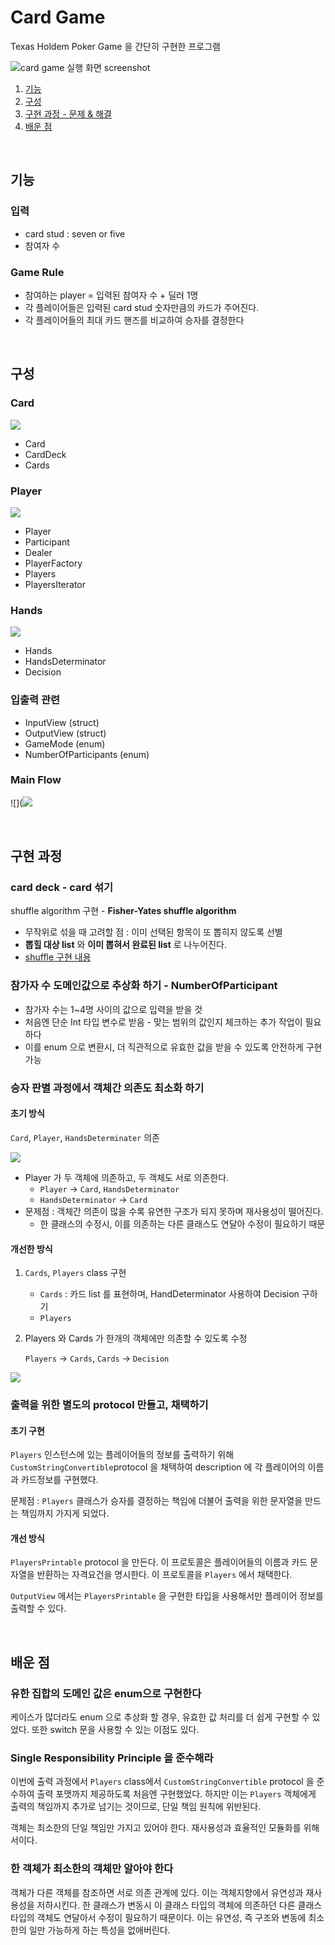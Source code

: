# Card Game

Texas Holdem Poker Game 을 간단히 구현한 프로그램

![card game 실행 화면 screenshot](https://github.com/daheenallwhite/swift-cardgame/blob/daheenallwhite/images/card-game-1.png)

1. [기능](https://github.com/daheenallwhite/swift-cardgame#%EA%B8%B0%EB%8A%A5)
2. [구성](https://github.com/daheenallwhite/swift-cardgame#%EA%B5%AC%EC%84%B1)
3. [구현 과정 - 문제 & 해결](https://github.com/daheenallwhite/swift-cardgame#%EA%B5%AC%ED%98%84-%EA%B3%BC%EC%A0%95)
4. [배운 점](https://github.com/daheenallwhite/swift-cardgame#%EB%B0%B0%EC%9A%B4-%EC%A0%90)

&nbsp;

## 기능

### 입력

- card stud : seven or five
- 참여자 수

### Game Rule

- 참여하는 player = 입력된 참여자 수 + 딜러 1명
- 각 플레이어들은 입력된 card stud 숫자만큼의 카드가 주어진다.
- 각 플레이어들의 최대 카드 핸즈를 비교하여 승자를 결정한다

&nbsp;

## 구성

### Card

![](https://github.com/daheenallwhite/swift-cardgame/blob/daheenallwhite/images/card.jpg)

- Card 
- CardDeck
- Cards

### Player

![](https://github.com/daheenallwhite/swift-cardgame/blob/daheenallwhite/images/player.jpg)

- Player 
- Participant
- Dealer
- PlayerFactory
- Players
- PlayersIterator

### Hands 

![](https://github.com/daheenallwhite/swift-cardgame/blob/daheenallwhite/images/hands.jpg)

- Hands
- HandsDeterminator
- Decision

### 입출력 관련

- InputView (struct)
- OutputView (struct)
- GameMode (enum)
- NumberOfParticipants (enum)

### Main Flow

![](![](https://github.com/daheenallwhite/swift-cardgame/blob/daheenallwhite/images/sequence-diagram.jpg)

&nbsp;

## 구현 과정

### card deck - card 섞기

shuffle algorithm 구현 - **Fisher-Yates shuffle algorithm**

- 무작위로 섞을 때 고려할 점 : 이미 선택된 항목이 또 뽑히지 않도록 선별
- **뽑힐 대상 list** 와 **이미 뽑혀서 완료된 list** 로 나누어진다.
- [shuffle 구현 내용](https://github.com/daheenallwhite/swift-cardgame/tree/daheenallwhite/CardGame#suffle-%EA%B5%AC%ED%98%84---%EB%AC%B4%EC%9E%91%EC%9C%84-%EC%88%9C%EC%97%B4-%EB%A7%8C%EB%93%9C%EB%8A%94-%EC%95%8C%EA%B3%A0%EB%A6%AC%EC%A6%98)

### 참가자 수 도메인값으로 추상화 하기 - NumberOfParticipant

- 참가자 수는 1~4명 사이의 값으로 입력을 받을 것
- 처음엔 단순 Int 타입 변수로 받음 - 맞는 범위의 값인지 체크하는 추가 작업이 필요하다
- 이를 enum 으로 변환시, 더 직관적으로 유효한 값을 받을 수 있도록 안전하게 구현 가능

### 승자 판별 과정에서 객체간 의존도 최소화 하기

#### 초기 방식

`Card`, `Player`, `HandsDeterminater` 의존

![](https://github.com/daheenallwhite/daheenallwhite.github.io/blob/master/assets/post-image/swift-cardgame-diagram-step4.png)

- Player 가 두 객체에 의존하고, 두 객체도 서로 의존한다.
  - `Player` → `Card`, `HandsDeterminator`
  - `HandsDeterminator` → `Card`
- 문제점 : 객체간 의존이 많을 수록 유연한 구조가 되지 못하며 재사용성이 떨어진다.
  - 한 클래스의 수정시, 이를 의존하는 다른 클래스도 연달아 수정이 필요하기 때문

#### 개선한 방식

1. `Cards`, `Players` class 구현

   - `Cards` : 카드 list 를 표현하며, HandDeterminator 사용하여 Decision 구하기
   - `Players`

2. Players 와 Cards 가 한개의 객체에만 의존할 수 있도록 수정

   `Players` -> `Cards`, `Cards` -> `Decision`

![](https://github.com/daheenallwhite/swift-cardgame/blob/daheenallwhite/images/winner-determinator.jpg)



### 출력을 위한 별도의 protocol 만들고, 채택하기

#### 초기 구현

`Players` 인스턴스에 있는 플레이어들의 정보를 출력하기 위해 `CustomStringConvertible`protocol 을 채택하여 description 에 각 플레이어의 이름과 카드정보를 구현했다.

문제점 : `Players` 클래스가 승자를 결정하는 책임에 더불어 출력을 위한 문자열을 만드는 책임까지 가지게 되었다.

#### 개선 방식

`PlayersPrintable` protocol 을 만든다. 이 프로토콜은 플레이어들의 이름과 카드 문자열을 반환하는 자격요건을 명시한다. 이 프로토콜을 `Players` 에서 채택한다.

`OutputView` 에서는 `PlayersPrintable` 을 구현한 타입을 사용해서만 플레이어 정보를 출력할 수 있다. 

&nbsp;

## 배운 점

### 유한 집합의 도메인 값은 enum으로 구현한다

케이스가 많더라도 enum 으로 추상화 할 경우, 유효한 값 처리를 더 쉽게 구현할 수 있었다. 또한 switch 문을 사용할 수 있는 이점도 있다.

### Single Responsibility Principle 을 준수해라

이번에 출력 과정에서 `Players` class에서 `CustomStringConvertible` protocol 을 준수하여 출력 포맷까지 제공하도록 처음엔 구현했었다. 하지만 이는 `Players` 객체에게 출력의 책임까지 추가로 넘기는 것이므로, 단일 책임 원칙에 위반된다. 

객체는 최소한의 단일 책임만 가지고 있어야 한다. 재사용성과 효율적인 모듈화를 위해서이다. 

### 한 객체가 최소한의 객체만 알아야 한다

객체가 다른 객체를 참조하면 서로 의존 관계에 있다. 이는 객체지향에서 유연성과 재사용성을 저하시킨다. 한 클래스가 변동시 이 클래스 타입의 객체에 의존하던 다른 클래스 타입의 객체도 연달아서 수정이 필요하기 때문이다. 이는 유연성, 즉 구조와 변동에 최소한의 일만 가능하게 하는 특성을 없애버린다.